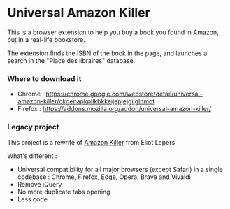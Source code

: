 Universal Amazon Killer
=======================

This is a browser extension to help you buy a book you found in Amazon, but in a real-life bookstore.

The extension finds the ISBN of the book in the page, and launches a search in the "Place des libraires" database.

### Where to download it
* Chrome : https://chrome.google.com/webstore/detail/universal-amazon-killer/ckgenapkpilkbkkeijepjejgilglnmof
* Firefox : https://addons.mozilla.org/addon/universal-amazon-killer/

### Legacy project
This project is a rewrite of [Amazon Killer](https://github.com/elliotlepers/Amazon-Killer) from Eliot Lepers

What's different :

* Universal compatibility for all major browsers (except Safari) in a single codebase : Chrome, Firefox, Edge, Opera, Brave and Vivaldi
* Remove jQuery
* No more duplicate tabs opening
* Less code
